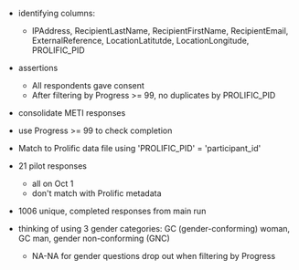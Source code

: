 - identifying columns:
    - IPAddress, RecipientLastName, RecipientFirstName, RecipientEmail, ExternalReference, LocationLatitutde, LocationLongitude, PROLIFIC_PID

- assertions
    - All respondents gave consent
    - After filtering by Progress >= 99, no duplicates by PROLIFIC_PID

- consolidate METI responses

- use Progress >= 99 to check completion

- Match to Prolific data file using 'PROLIFIC_PID' = 'participant_id'

- 21 pilot responses
    - all on Oct 1
    - don't match with Prolific metadata
    
- 1006 unique, completed responses from main run

- thinking of using 3 gender categories: GC (gender-conforming) woman, GC man, gender non-conforming (GNC)
    - NA-NA for gender questions drop out when filtering by Progress


